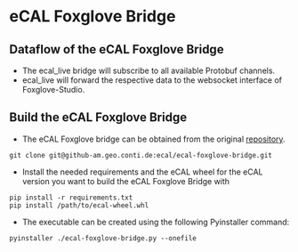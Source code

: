 # eCAL Foxglove Bridge

## Dataflow of the eCAL Foxglove Bridge

-  The ecal_live bridge will subscribe to all available Protobuf channels.
-  ecal_live will forward the respective data to the websocket interface of Foxglove-Studio.

## Build the eCAL Foxglove Bridge

- The eCAL Foxglove bridge can be obtained from the original [repository](https://github-am.geo.conti.de/ecal/ecal-foxglove-bridge).
```
git clone git@github-am.geo.conti.de:ecal/ecal-foxglove-bridge.git
```

- Install the needed requirements and the eCAL wheel for the eCAL version you want to build the eCAL Foxglove Bridge with
```
pip install -r requirements.txt
pip install /path/to/ecal-wheel.whl
```

- The executable can be created using the following Pyinstaller command:
```
pyinstaller ./ecal-foxglove-bridge.py --onefile
```
